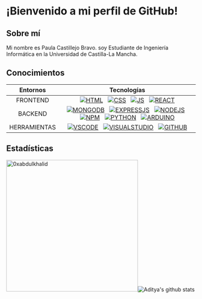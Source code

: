 # ¡Bienvenido a mi perfil de GitHub!
## Sobre mí

Mi nombre es Paula Castillejo Bravo.
soy Estudiante de Ingeniería Informática​ en la Universidad de Castilla-La Mancha​.

## Conocimientos

| Entornos | Tecnologías |
| :---: | :---: |
| FRONTEND | [![HTML](https://skillicons.dev/icons?i=html)](https://www.w3schools.com/html/) &nbsp;  [![CSS](https://skillicons.dev/icons?i=css)](https://www.w3schools.com/css/) &nbsp; [![JS](https://skillicons.dev/icons?i=js)](https://developer.mozilla.org/en-US/docs/Web/JavaScript) &nbsp; [![REACT](https://skillicons.dev/icons?i=react&theme=light)](https://react.dev/) |
| BACKEND | [![MONGODB](https://skillicons.dev/icons?i=mongodb)](https://mongodb.com) &nbsp; [![EXPRESSJS](https://skillicons.dev/icons?i=express&theme=light)](https://expressjs.com/)  &nbsp; [![NODEJS](https://skillicons.dev/icons?i=nodejs&theme=light)](https://nodejs.org/en) &nbsp; [![NPM](https://skillicons.dev/icons?i=npm&theme=light)](https://www.npmjs.com/) &nbsp; [![PYTHON](https://skillicons.dev/icons?i=py&theme=light)](https://python.org/) &nbsp; [![ARDUINO](https://skillicons.dev/icons?i=arduino)](https://www.arduino.cc/) |
| HERRAMIENTAS | [![VSCODE](https://skillicons.dev/icons?i=vscode&theme=light)](https://www.vscode.com/) &nbsp; [![VISUALSTUDIO](https://skillicons.dev/icons?i=visualstudio&theme=light)](https://visualstudio.microsoft.com/es/) &nbsp; [![GITHUB](https://skillicons.dev/icons?i=github&theme=light)](https://www.github.com/) |


## Estadísticas

<img src="https://github-readme-stats.vercel.app/api/top-langs?username=PaulaCastillejoBravo&show_icons=true&locale=es&layout=compact&line_height=20&title_color=7A7ADB&icon_color=2234AE&text_color=D3D3D3&bg_color=0,000000,130F40" width="350"  alt="0xabdulkhalid"/>![Aditya's github stats](https://github-readme-stats.vercel.app/api?username=PaulaCastillejoBravo&show_icons=true&theme=tokyonight&locale=es)


<!--
**PAULACASTILLEJOBRAVO/PaulaCastillejoBravo** is a ✨ _special_ ✨ repository because its `README.md` (this file) appears on your GitHub profile.

Here are some ideas to get you started:

- 🔭 I’m currently working on ...
- 🌱 I’m currently learning ...
- 👯 I’m looking to collaborate on ...
- 🤔 I’m looking for help with ...
- 💬 Ask me about ...
- 📫 How to reach me: ...
- 😄 Pronouns: ...
- ⚡ Fun fact: ...
-->
